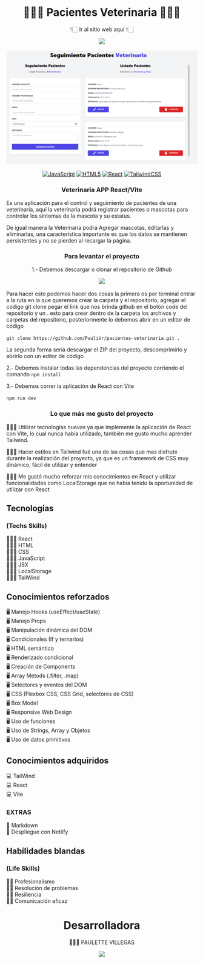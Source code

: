 <h1 align='center'>🐶🐭🐱 Pacientes Veterinaria 🐶🐭🐱</h1>

<p align="center">👇🏻 Ir al sitio web aquí 👇🏻 </p>

<p align="center">
 <a href="https://veterinaria-citas-app.netlify.app/" target="_blank">
  <img src="https://img.shields.io/badge/Veterinaria app-483D8B?style=for-the-badge">
</a>

![](/public/img.png)

<p align="center">
<a href="https://developer.mozilla.org/en-US/docs/Web/JavaScript" target="_blank" rel="noreferrer"><img src="https://raw.githubusercontent.com/danielcranney/readme-generator/main/public/icons/skills/javascript-colored.svg" width="36" height="36" alt="JavaScript" /></a>
<a href="https://developer.mozilla.org/en-US/docs/Glossary/HTML5" target="_blank" rel="noreferrer"><img src="https://raw.githubusercontent.com/danielcranney/readme-generator/main/public/icons/skills/html5-colored.svg" width="36" height="36" alt="HTML5" /></a>
<a href="https://reactjs.org/" target="_blank" rel="noreferrer"><img src="https://raw.githubusercontent.com/danielcranney/readme-generator/main/public/icons/skills/react-colored.svg" width="36" height="36" alt="React" /></a>
<a href="https://tailwindcss.com/" target="_blank" rel="noreferrer"><img src="https://raw.githubusercontent.com/danielcranney/readme-generator/main/public/icons/skills/tailwindcss-colored.svg" width="36" height="36" alt="TailwindCSS" /></a>
</p>

<h3 align='center'>Veterinaria APP React/Vite</h3>

<p align='left'>Es una aplicación para el control y seguimiento de pacientes de una veterinaria, aquí la veterinaria podrá registrar pacientes o mascotas para controlar los síntomas de la mascota y su estatus.

De igual manera la Veterinaria podrá Agregar mascotas, editarlas y eliminarlas, una característica importante es que los datos se mantienen persistentes y no se pierden al recargar la página. </p>

<h3 align='center'>Para levantar el proyecto</h3>

<p align='center'>
1.- Debemos descargar o clonar el repositorio de Github
<p align="center">
 <a href="https://github.com/PauliVr/pacientes-veterinaria" target="_blank">
  <img src="https://img.shields.io/badge/Ir_A_el_repositorio_en_Github-483D8B?style=for-the-badge">
</a> 
<p>Para hacer esto podemos hacer dos cosas la primera es por terminal entrar a la ruta en la que queremos crear la carpeta y el repositorio, agregar el código git clone pegar el link que nos brinda github en el botón code del repositorio y un . esto para crear dentro de la carpeta los archivos y carpetas del repositorio, posteriormente lo debemos abrir en un editor de código</p>

`git clone https://github.com/PauliVr/pacientes-veterinaria.git .`

<p>
La segunda forma sería descargar el ZIP del proyecto, descomprimirlo y abrirlo con un editor de código
</p>
</p>

2.- Debemos instalar todas las dependencias del proyecto corriendo el comando `npm install `

3.- Debemos correr la aplicación de React con Vite

`npm run dev `

<h3 align='center'>Lo que más me gusto del proyecto</h3>

👩🏻‍💻 Utilizar tecnologías nuevas ya que implemente la aplicación de React con Vite, lo cual nunca había utilizado, también me gusto mucho aprender Tailwind.

👩🏻‍💻 Hacer estilos en Tailwind fué una de las cosas que mas disfrute durante la realización del proyecto, ya que es un framework de CSS muy dinámico, fácil de utilizar y entender

👩🏻‍💻 Me gustó mucho reforzar mis conocimientos en React y utilizar funcionalidades como LocalStorage que no había tenido la oportunidad de utilizar con React

## Tecnologías

### (Techs Skills)

👩🏻‍💻 React\
👩🏻‍💻 HTML\
👩🏻‍💻 CSS \
👩🏻‍💻 JavaScript\
👩🏻‍💻 JSX\
👩🏻‍💻 LocalStorage\
👩🏻‍💻 TailWind

## Conocimientos reforzados

🖥 Manejo Hooks (useEffect/useState)\
🖥 Manejo Props\
🖥 Manipulación dinámica del DOM \
🖥 Condicionales (If y ternarios)\
🖥 HTML semántico \
🖥 Renderizado condicional \
🖥 Creación de Components\
🖥 Array Metods (.filter, .map)\
🖥 Selectores y eventos del DOM\
🖥 CSS (Flexbox CSS, CSS Grid, selectores de CSS)\
🖥 Box Model\
🖥 Responsive Web Design\
🖥 Uso de funciones\
🖥 Uso de Strings, Array y Objetos\
🖥 Uso de datos primitivos

## Conocimientos adquiridos

💻 TailWind \
💻 React \
💻 Vite

### EXTRAS

🎨 Markdown \
🎨 Despliegue con Netlify

## Habilidades blandas

### (Life Skills)

💪🏻 Profesionalismo\
💪🏻 Resolución de problemas\
💪🏻 Resiliencia\
💪🏻 Comunicación eficaz

 <h1 align='center'> Desarrolladora </h1>

<p align="center">
👩🏼‍💻 PAULETTE VILLEGAS </p>

<p align="center">
 <a href="https://github.com/PauliVr" target="_blank">
  <img src="https://img.shields.io/badge/Mi_Github_Pauli__vr-483D8B?style=for-the-badge">
</a>

